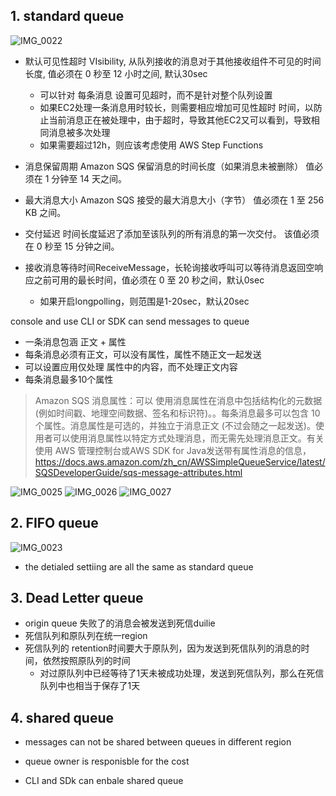 
## 1. standard queue


![IMG_0022](https://user-images.githubusercontent.com/26485327/70875604-ca535c80-1ff9-11ea-9dda-6d7011e021fe.jpeg)

- 默认可见性超时 VIsibility, 从队列接收的消息对于其他接收组件不可见的时间长度, 值必须在 0 秒至 12 小时之间, 默认30sec
  - 可以针对 每条消息 设置可见超时，而不是针对整个队列设置
  - 如果EC2处理一条消息用时较长，则需要相应增加可见性超时 时间，以防止当前消息正在被处理中，由于超时，导致其他EC2又可以看到，导致相同消息被多次处理
  - 如果需要超过12h，则应该考虑使用 AWS Step Functions
- 消息保留周期
Amazon SQS 保留消息的时间长度（如果消息未被删除）
值必须在 1 分钟至 14 天之间。

- 最大消息大小
Amazon SQS 接受的最大消息大小（字节）
值必须在 1 至 256 KB 之间。

- 交付延迟
时间长度延迟了添加至该队列的所有消息的第一次交付。
该值必须在 0 秒至 15 分钟之间。

- 接收消息等待时间ReceiveMessage，长轮询接收呼叫可以等待消息返回空响应之前可用的最长时间，值必须在 0 至 20 秒之间，默认0sec
  - 如果开启longpolling，则范围是1-20sec，默认20sec


console and  use CLI or SDK can send messages to queue
- 一条消息包涵 正文 + 属性
- 每条消息必须有正文，可以没有属性，属性不随正文一起发送
- 可以设置应用仅处理 属性中的内容，而不处理正文内容
- 每条消息最多10个属性

> Amazon SQS 消息属性：可以 使用消息属性在消息中包括结构化的元数据 (例如时间戳、地理空间数据、签名和标识符)。。每条消息最多可以包含 10 个属性。消息属性是可选的，并独立于消息正文 (不过会随之一起发送)。使用者可以使用消息属性以特定方式处理消息，而无需先处理消息正文。有关使用 AWS 管理控制台或AWS SDK for Java发送带有属性消息的信息，https://docs.aws.amazon.com/zh_cn/AWSSimpleQueueService/latest/SQSDeveloperGuide/sqs-message-attributes.html

![IMG_0025](https://user-images.githubusercontent.com/26485327/70877427-beb76400-2000-11ea-8a07-9f473e4acaee.jpeg)
![IMG_0026](https://user-images.githubusercontent.com/26485327/70877428-c1b25480-2000-11ea-8359-7c49e73e2535.jpeg)
![IMG_0027](https://user-images.githubusercontent.com/26485327/70877433-c4ad4500-2000-11ea-8d27-1319c1d5e0a2.jpeg)





## 2. FIFO queue


![IMG_0023](https://user-images.githubusercontent.com/26485327/70876134-cc1e1f80-1ffb-11ea-8684-8a1666f1b4ec.jpeg)

- the detialed settiing are all the same as standard queue



## 3. Dead Letter queue

- origin queue 失败了的消息会被发送到死信duilie
- 死信队列和原队列在统一region
- 死信队列的 retention时间要大于原队列，因为发送到死信队列的消息的时间，依然按照原队列的时间
  - 对过原队列中已经等待了1天未被成功处理，发送到死信队列，那么在死信队列中也相当于保存了1天

## 4. shared queue

- messages can not be shared between queues in different region
- queue owner is responisble for the cost


- CLI and SDk can enbale shared queue






